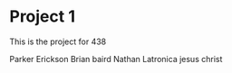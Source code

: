 # Project 1

This is the project for 438

Parker Erickson
Brian baird
Nathan Latronica
jesus christ
